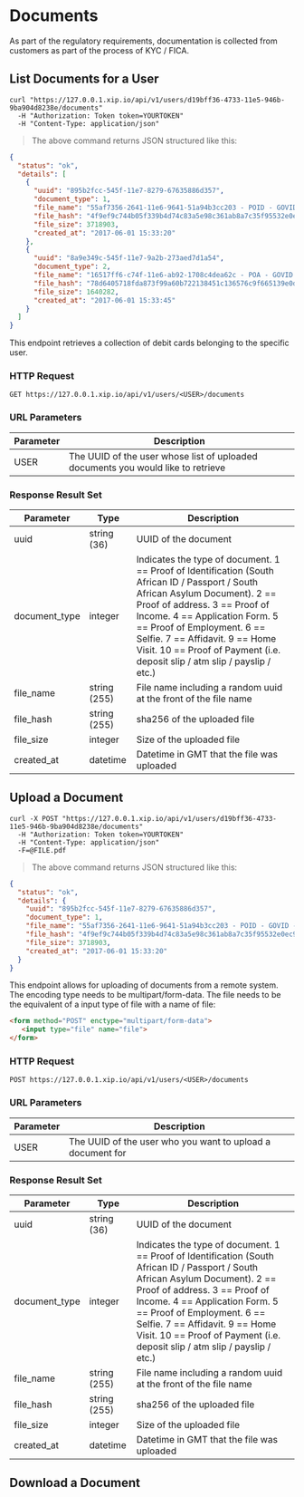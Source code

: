 # Documents

As part of the regulatory requirements, documentation is collected from 
customers as part of the process of KYC / FICA.

## List Documents for a User

```shell
curl "https://127.0.0.1.xip.io/api/v1/users/d19bff36-4733-11e5-946b-9ba904d8238e/documents"
  -H "Authorization: Token token=YOURTOKEN"
  -H "Content-Type: application/json"
```

> The above command returns JSON structured like this:

```json
{
  "status": "ok",
  "details": [
    {
      "uuid": "895b2fcc-545f-11e7-8279-67635886d357",
      "document_type": 1,
      "file_name": "55af7356-2641-11e6-9641-51a94b3cc203 - POID - GOVID - Vin Diesel.pdf",
      "file_hash": "4f9ef9c744b05f339b4d74c83a5e98c361ab8a7c35f95532e0ec977e71bfd321",
      "file_size": 3718903,
      "created_at": "2017-06-01 15:33:20"
    },
    {
      "uuid": "8a9e349c-545f-11e7-9a2b-273aed7d1a54",
      "document_type": 2,
      "file_name": "16517ff6-c74f-11e6-ab92-1708c4dea62c - POA - GOVID - Vin Diesel.pdf",
      "file_hash": "78d6405718fda873f99a60b722138451c136576c9f665139e0de0d78cc4be6ff",
      "file_size": 1640282,
      "created_at": "2017-06-01 15:33:45"
    }
  ]
}
```

This endpoint retrieves a collection of debit cards belonging to the specific user.

### HTTP Request

`GET https://127.0.0.1.xip.io/api/v1/users/<USER>/documents`

### URL Parameters

Parameter | Description
--------- | -----------
USER | The UUID of the user whose list of uploaded documents you would like to retrieve


### Response Result Set

Parameter | Type | Description
--------- | ---- | -----------
uuid | string (36) | UUID of the document
document_type | integer | Indicates the type of document.  1 == Proof of Identification (South African ID / Passport / South African Asylum Document). 2 == Proof of address.  3 == Proof of Income.  4 == Application Form.  5 == Proof of Employment.  6 == Selfie. 7 == Affidavit. 9 == Home Visit. 10 == Proof of Payment (i.e. deposit slip / atm slip / payslip / etc.)
file_name | string (255) | File name including a random uuid at the front of the file name
file_hash | string (255) | sha256 of the uploaded file
file_size | integer | Size of the uploaded file
created_at | datetime | Datetime in GMT that the file was uploaded

## Upload a Document

```shell
curl -X POST "https://127.0.0.1.xip.io/api/v1/users/d19bff36-4733-11e5-946b-9ba904d8238e/documents"
  -H "Authorization: Token token=YOURTOKEN"
  -H "Content-Type: application/json"
  -F=@FILE.pdf
```

> The above command returns JSON structured like this:

```json
{
  "status": "ok",
  "details": {
    "uuid": "895b2fcc-545f-11e7-8279-67635886d357",
    "document_type": 1,
    "file_name": "55af7356-2641-11e6-9641-51a94b3cc203 - POID - GOVID - Vin Diesel.pdf",
    "file_hash": "4f9ef9c744b05f339b4d74c83a5e98c361ab8a7c35f95532e0ec977e71bfd321",
    "file_size": 3718903,
    "created_at": "2017-06-01 15:33:20"
  }
}
```

This endpoint allows for uploading of documents from a remote system.  The encoding type
needs to be multipart/form-data.  The file needs to be the equivalent of a input type of
file with a name of file:

```html
<form method="POST" enctype="multipart/form-data">
   <input type="file" name="file">
</form>
```

### HTTP Request

`POST https://127.0.0.1.xip.io/api/v1/users/<USER>/documents`

### URL Parameters

Parameter | Description
--------- | -----------
USER | The UUID of the user who you want to upload a document for

### Response Result Set

Parameter | Type | Description
--------- | ---- | -----------
uuid | string (36) | UUID of the document
document_type | integer | Indicates the type of document.  1 == Proof of Identification (South African ID / Passport / South African Asylum Document). 2 == Proof of address.  3 == Proof of Income.  4 == Application Form.  5 == Proof of Employment.  6 == Selfie. 7 == Affidavit. 9 == Home Visit. 10 == Proof of Payment (i.e. deposit slip / atm slip / payslip / etc.)
file_name | string (255) | File name including a random uuid at the front of the file name
file_hash | string (255) | sha256 of the uploaded file
file_size | integer | Size of the uploaded file
created_at | datetime | Datetime in GMT that the file was uploaded

## Download a Document


